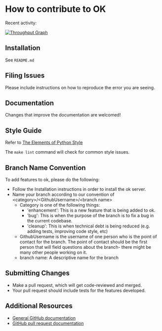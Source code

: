 # How to contribute to OK

Recent activity:

[![Throughput Graph](https://graphs.waffle.io/Cal-CS-61A-Staff/ok/throughput.svg)](https://waffle.io/Cal-CS-61A-Staff/ok/metrics/throughput)

Installation
--------------
See `README.md`

Filing Issues
----------------
Please include instructions on how to reproduce the error you are seeing.

Documentation
----------------
Changes that improve the documentation are welcomed!

Style Guide
----------------
Refer to [The Elements of Python Style](https://github.com/amontalenti/elements-of-python-style)

The `make lint` command will check for common style issues.

Branch Name Convention
--------------------
To add features to ok, please do the following:

- Follow the Installation instructions in order to install the ok server.
- Name your branch according to our convention of &lt;category&gt;/&lt;GithubUsername&gt;/&lt;branch name&gt;
  * Category is one of the following things:
    - 'enhancement': This is a new feature that is being added to ok.
    - 'bug': This is when the purpose of the branch is to fix a bug in the current codebase.
    - 'cleanup': This is when technical debt is being reduced (e.g. adding tests, improving code style, etc)
  * GithubUsername is the username of one person who is the point of contact for the branch. The point of contact should be the first person that will field questions about the branch- there might be many other people working on it.
  * branch name: A descriptive name for the branch

Submitting Changes
----------------------
- Make a pull request, which will get code-reviewed and merged.
- Your pull request should include tests for the features developed.

Additional Resources
------------------------
* [General GitHub documentation](https://help.github.com/)
* [GitHub pull request documentation](https://help.github.com/send-pull-requests/)
